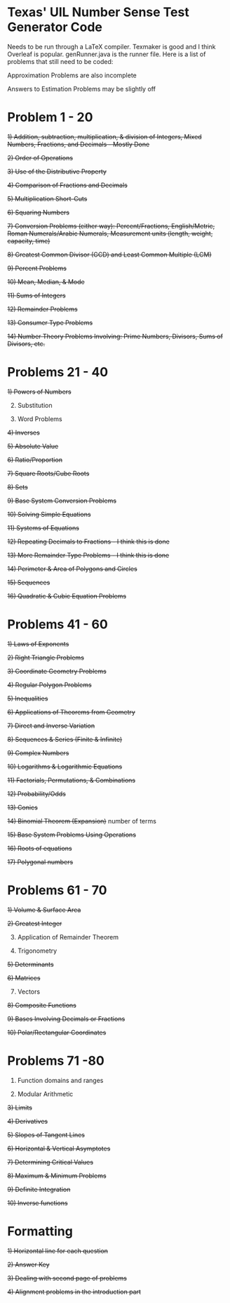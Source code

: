 # Texas' UIL Number Sense Test Generator Code

Needs to be run through a LaTeX compiler. Texmaker is good and I think Overleaf is popular. genRunner.java is the runner file. Here is a list of problems that still need to be coded:

Approximation Problems are also incomplete

Answers to Estimation Problems may be slightly off

# Problem 1 - 20

~~1) ~~Addition, subtraction~~, multiplication, & division of Integers, Mixed Numbers, Fractions, and Decimals - Mostly Done~~

~~2) Order of Operations~~

~~3) Use of the Distributive Property~~

~~4) Comparison of Fractions and Decimals~~

~~5) Multiplication Short-Cuts~~

~~6) Squaring Numbers~~

~~7) Conversion Problems (either way):
 ~~Percent/Fractions,~~
 English/Metric,
 ~~Roman Numerals/Arabic Numerals,~~
 Measurement units
(length, weight, capacity, time)~~

~~8) Greatest Common Divisor (GCD) and Least Common Multiple (LCM)~~

~~9) Percent Problems~~

~~10) Mean, Median, & Mode~~

~~11) Sums of Integers~~

~~12) Remainder Problems~~

~~13) Consumer Type Problems~~

~~14) Number Theory Problems Involving: Prime Numbers, Divisors, Sums of Divisors, etc.~~


# Problems 21 - 40

~~1) Powers of Numbers~~

2) Substitution

3) Word Problems

~~4) Inverses~~

~~5) Absolute Value~~

~~6) Ratio/Proportion~~

~~7) Square Roots/Cube Roots~~

~~8) Sets~~

~~9) Base System Conversion Problems~~

~~10) Solving Simple Equations~~

~~11) Systems of Equations~~

~~12) Repeating Decimals to Fractions - I think this is done~~

~~13) More Remainder Type Problems - I think this is done~~

~~14) Perimeter & Area of Polygons and Circles~~

~~15) Sequences~~

~~16) Quadratic & Cubic Equation Problems~~

# Problems 41 - 60

~~1) Laws of Exponents~~

~~2) Right Triangle Problems~~

~~3) Coordinate Geometry Problems~~

~~4) Regular Polygon Problems~~

~~5) Inequalities~~

~~6) Applications of Theorems from Geometry~~

~~7) Direct and Inverse Variation~~

~~8) Sequences & Series (Finite & Infinite)~~

~~9) Complex Numbers~~

~~10) Logarithms & Logarithmic Equations~~

~~11) Factorials, Permutations, & Combinations~~

~~12) Probability/Odds~~

~~13) Conics~~

~~14) Binomial Theorem (Expansion)~~ number of terms

~~15) Base System Problems Using Operations~~

~~16) Roots of equations~~

~~17) Polygonal numbers~~

# Problems 61 - 70

~~1) Volume & Surface Area~~

~~2) Greatest Integer~~

3) Application of Remainder Theorem

4) Trigonometry

~~5) Determinants~~

~~6) Matrices~~

7) Vectors

~~8) Composite Functions~~

~~9) Bases Involving Decimals or Fractions~~

~~10) Polar/Rectangular Coordinates~~

# Problems 71 -80

1) Function domains and ranges

2) Modular Arithmetic

~~3) Limits~~

~~4) Derivatives~~

~~5) Slopes of Tangent Lines~~

~~6) Horizontal & Vertical Asymptotes~~

~~7) Determining Critical Values~~

~~8) Maximum & Minimum Problems~~

~~9) Definite Integration~~

~~10) Inverse functions~~

# Formatting
~~1) Horizontal line for each question~~

~~2) Answer Key~~

~~3) Dealing with second page of problems~~

~~4) Alignment problems in the introduction part~~
